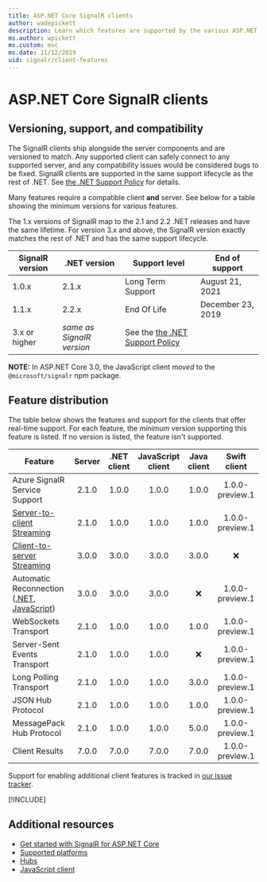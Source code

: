 ```yaml
---
title: ASP.NET Core SignalR clients
author: wadepickett
description: Learn which features are supported by the various ASP.NET Core SignalR clients.
ms.author: wpickett
ms.custom: mvc
ms.date: 11/12/2019
uid: signalr/client-features
---
```

# ASP.NET Core SignalR clients

## Versioning, support, and compatibility

The SignalR clients ship alongside the server components and are versioned to match. Any supported client can safely connect to any supported server, and any compatibility issues would be considered bugs to be fixed. SignalR clients are supported in the same support lifecycle as the rest of .NET. See [the .NET Support Policy](https://dotnet.microsoft.com/platform/support/policy/dotnet-core) for details.

Many features require a compatible client **and** server. See below for a table showing the minimum versions for various features.

The 1.x versions of SignalR map to the 2.1 and 2.2 .NET releases and have the same lifetime. For version 3.x and above, the SignalR version exactly matches the rest of .NET and has the same support lifecycle.

| SignalR version | .NET version | Support level | End of support |
| - | - | - | - |
| 1.0.x | 2.1.x | Long Term Support | August 21, 2021 |
| 1.1.x | 2.2.x | End Of Life | December 23, 2019 |
| 3.x or higher | *same as SignalR version* | See the [the .NET Support Policy](https://dotnet.microsoft.com/platform/support/policy/dotnet-core) |

**NOTE:** In ASP.NET Core 3.0, the JavaScript client *moved* to the `@microsoft/signalr` npm package.

## Feature distribution

The table below shows the features and support for the clients that offer real-time support. For each feature, the *minimum* version supporting this feature is listed. If no version is listed, the feature isn't supported.

| Feature | Server | .NET client | JavaScript client | Java client | Swift client |
| ---- | :-: | :-: | :-: | :-: | :-: |
| Azure SignalR Service Support |2.1.0|1.0.0|1.0.0|1.0.0|1.0.0-preview.1|
| [Server-to-client Streaming](xref:signalr/streaming)          |2.1.0|1.0.0|1.0.0|1.0.0|1.0.0-preview.1|
| [Client-to-server Streaming](xref:signalr/streaming)          |3.0.0|3.0.0|3.0.0|3.0.0|❌|
| Automatic Reconnection ([.NET](xref:signalr/dotnet-client#handle-lost-connection), [JavaScript](xref:signalr/javascript-client#reconnect-clients))          |3.0.0|3.0.0|3.0.0|❌|1.0.0-preview.1|
| WebSockets Transport |2.1.0|1.0.0|1.0.0|1.0.0|1.0.0-preview.1|
| Server-Sent Events Transport |2.1.0|1.0.0|1.0.0|❌|1.0.0-preview.1|
| Long Polling Transport |2.1.0|1.0.0|1.0.0|3.0.0|1.0.0-preview.1|
| JSON Hub Protocol |2.1.0|1.0.0|1.0.0|1.0.0|1.0.0-preview.1|
| MessagePack Hub Protocol |2.1.0|1.0.0|1.0.0|5.0.0|1.0.0-preview.1|
| Client Results |7.0.0|7.0.0|7.0.0|7.0.0|1.0.0-preview.1|

Support for enabling additional client features is tracked in [our issue tracker](https://github.com/dotnet/AspNetCore/issues).

[!INCLUDE[](~/includes/SignalR/es6.md)]

## Additional resources

* [Get started with SignalR for ASP.NET Core](xref:tutorials/signalr)
* [Supported platforms](xref:signalr/supported-platforms)
* [Hubs](xref:signalr/hubs)
* [JavaScript client](xref:signalr/javascript-client)
